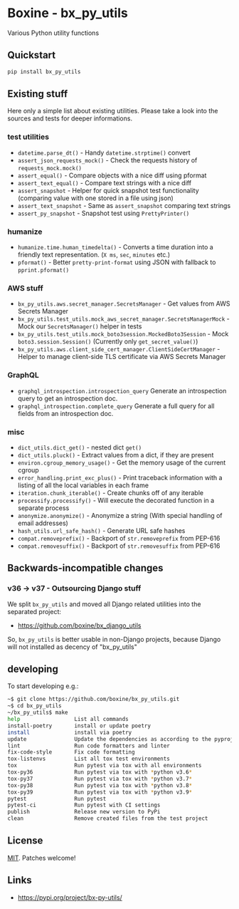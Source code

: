 # Boxine - bx_py_utils

Various Python utility functions


## Quickstart

```bash
pip install bx_py_utils
```


## Existing stuff

Here only a simple list about existing utilities.
Please take a look into the sources and tests for deeper informations.


### test utilities

* `datetime.parse_dt()` - Handy `datetime.strptime()` convert
* `assert_json_requests_mock()` - Check the requests history of `requests_mock.mock()`
* `assert_equal()` - Compare objects with a nice diff using pformat
* `assert_text_equal()` - Compare text strings with a nice diff
* `assert_snapshot` - Helper for quick snapshot test functionality (comparing value with one stored in a file using json)
* `assert_text_snapshot` - Same as `assert_snapshot` comparing text strings
* `assert_py_snapshot` - Snapshot test using `PrettyPrinter()`

### humanize

* `humanize.time.human_timedelta()` - Converts a time duration into a friendly text representation. (`X ms`, `sec`, `minutes` etc.)
* `pformat()` - Better `pretty-print-format` using JSON with fallback to `pprint.pformat()`


### AWS stuff

* `bx_py_utils.aws.secret_manager.SecretsManager` - Get values from AWS Secrets Manager
* `bx_py_utils.test_utils.mock_aws_secret_manager.SecretsManagerMock` - Mock our `SecretsManager()` helper in tests
* `bx_py_utils.test_utils.mock_boto3session.MockedBoto3Session` - Mock `boto3.session.Session()` (Currently only `get_secret_value()`)
* `bx_py_utils.aws.client_side_cert_manager.ClientSideCertManager` - Helper to manage client-side TLS certificate via AWS Secrets Manager

### GraphQL

* `graphql_introspection.introspection_query` Generate an introspection query to get an introspection doc.
* `graphql_introspection.complete_query` Generate a full query for all fields from an introspection doc.

### misc

* `dict_utils.dict_get()` - nested dict `get()`
* `dict_utils.pluck()` - Extract values from a dict, if they are present
* `environ.cgroup_memory_usage()` - Get the memory usage of the current cgroup
* `error_handling.print_exc_plus()` - Print traceback information with a listing of all the local variables in each frame
* `iteration.chunk_iterable()` - Create chunks off of any iterable
* `processify.processify()` - Will execute the decorated function in a separate process
* `anonymize.anonymize()` - Anonymize a string (With special handling of email addresses)
* `hash_utils.url_safe_hash()` - Generate URL safe hashes
* `compat.removeprefix()` - Backport of `str.removeprefix` from PEP-616
* `compat.removesuffix()` - Backport of `str.removesuffix` from PEP-616


## Backwards-incompatible changes

### v36 -> v37 - Outsourcing Django stuff

We split `bx_py_utils` and moved all Django related utilities into the separated project:

* https://github.com/boxine/bx_django_utils

So, `bx_py_utils` is better usable in non-Django projects, because Django will not installed as decency of "bx_py_utils"


## developing

To start developing e.g.:

```bash
~$ git clone https://github.com/boxine/bx_py_utils.git
~$ cd bx_py_utils
~/bx_py_utils$ make
help                 List all commands
install-poetry       install or update poetry
install              install via poetry
update               Update the dependencies as according to the pyproject.toml file
lint                 Run code formatters and linter
fix-code-style       Fix code formatting
tox-listenvs         List all tox test environments
tox                  Run pytest via tox with all environments
tox-py36             Run pytest via tox with *python v3.6*
tox-py37             Run pytest via tox with *python v3.7*
tox-py38             Run pytest via tox with *python v3.8*
tox-py39             Run pytest via tox with *python v3.9*
pytest               Run pytest
pytest-ci            Run pytest with CI settings
publish              Release new version to PyPi
clean                Remove created files from the test project
```


## License

[MIT](LICENSE). Patches welcome!

## Links

* https://pypi.org/project/bx-py-utils/
